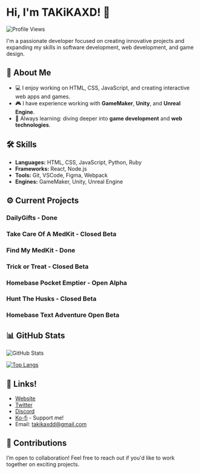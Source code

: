 # Hi, I'm TAKiKAXD! 👋

![Profile Views](https://komarev.com/ghpvc/?username=TAKiKAXD&color=blue)

I'm a passionate developer focused on creating innovative projects and expanding my skills in software development, web development, and game design.

## 🚀 About Me

- 💻 I enjoy working on HTML, CSS, JavaScript, and creating interactive web apps and games.
- 🎮 I have experience working with **GameMaker**, **Unity**, and **Unreal Engine**.
- 🌱 Always learning: diving deeper into **game development** and **web technologies**.

## 🛠 Skills

- **Languages:** HTML, CSS, JavaScript, Python, Ruby
- **Frameworks:** React, Node.js
- **Tools:** Git, VSCode, Figma, Webpack
- **Engines:** GameMaker, Unity, Unreal Engine

## ⚙️ Current Projects

### DailyGifts - Done 
### Take Care Of A MedKit - Closed Beta
### Find My MedKit - Done
### Trick or Treat - Closed Beta
### Homebase Pocket Emptier - Open Alpha
### Hunt The Husks - Closed Beta
### Homebase Text Adventure Open Beta

## 📊 GitHub Stats

![GitHub Stats](https://github-readme-stats.vercel.app/api?username=TAKiKAXD&show_icons=true&theme=radical)

[![Top Langs](https://github-readme-stats.vercel.app/api/top-langs/?username=TAKiKAXD&layout=compact&theme=radical)](https://github.com/anuraghazra/github-readme-stats)

## 🔗 Links!

- [Website](https://takikaxd.github.io/site/)
- [Twitter](https://x.com/TAKiKAXD) 
- [Discord](https://discord.gg/kQ4yVYQD6P)
- [Ko-fi](https://ko-fi.com/TAKiKAXD) - Support me!
- Email: takikaxdd@gmail.com

## 🤝 Contributions

I’m open to collaboration! Feel free to reach out if you'd like to work together on exciting projects.
